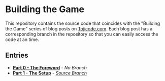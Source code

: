 Building the Game
=======================

This repository contains the source code that coincides with the "Building the Game" series
of blog posts on [Tojicode.com](http://tojicode.com). Each blog post has a corresponding branch in the repository
so that you can easily access the code at an time.

Entries
-------------------------

 * **[Part 0 - The Foreword](http://blog.tojicode.com/2011/10/building-game-part-0-foreword.html)** - _No Branch_
 * **[Part 1 - The Setup](http://blog.tojicode.com/)** - _[Source Branch](https://github.com/toji/building-the-game/tree/part-1)_
 